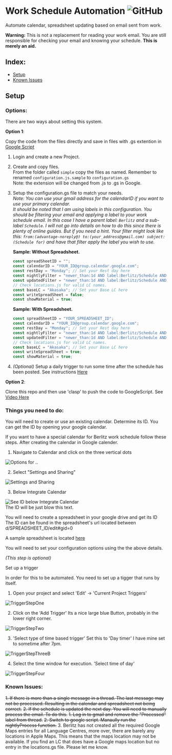 # Work Schedule Automation ![GitHub](https://img.shields.io/github/license/Bas-Man/WorkScheduleAutomation)

Automate calendar, spreadsheet updating based on email sent from work.

**Warning:** This is not a replacement for reading your work email. You are still responsible for checking your email and knowing your schedule.
**This is merely an aid.**

## Index:
- [Setup](#setup)
- [Known Issues](#known-issues)

## <a name="setup"></a>Setup

### Options:
There are two ways about setting this system.

**Option 1**:

Copy the code from the files directly and save in files with .gs extention in [Google Script](https://script.google.com)

  1. Login and create a new Project.
  2. Create and copy files.\
    From the folder called `simple` copy the files as named. Remember to renamed `configuration.js.sample` to `configuration.gs`\
    Note: the extension will be changed from .js to .gs in Google.
  3. Setup the configuration.gs file to match your needs. \
      *Note: You can use your gmail address for the calendarID if you want to use your primary calendar.* \
      *It should be noted that I am using labels in this configuration. You should be filtering your email and applying a label to your work schedule email. In this case I have a parent label: `Berlitz` and a sub-label `Schedule`. I will not go into details on how to do this since there is plenty of online guides. But if you need a hint. Your filter might look like this: `from:(advantage-noreply@) to:(your_address@gmail.com) subject:(Schedule for)` and have that filter apply the label you wish to use.*

      **Sample: Without Spreadsheet.**
      ```js
      const spreadSheetID = "";
      const calendarID = "YOUR_ID@group.calendar.google.com";
      const restDay = "Monday"; // Set your Rest day here
      const nightlyFilter = "newer_than:1d AND label:Berlitz/Schedule AND -label:ProcessedSchedule";
      const updatedFilter = "newer_than:1d AND label:Berlitz/Schedule AND label:ProcessedSchedule";
      // Check locations.js for valid LC names.
      const baseLC = "Akasaka"; // Set your Base LC here
      const writeSpreadSheet = false;
      const showMaterial = true;
      ```
      **Sample: With Spreadsheet.**
      ```js
      const spreadSheetID = "YOUR_SPREADSHEET_ID";
      const calendarID = "YOUR_ID@group.calendar.google.com";
      const restDay = "Monday"; // Set your Rest day here
      const nightlyFilter = "newer_than:1d AND label:Berlitz/Schedule AND -label:ProcessedSchedule";
      const updatedFilter = "newer_than:1d AND label:Berlitz/Schedule AND label:ProcessedSchedule";
      // Check locations.js for valid LC names.
      const baseLC = "Akasaka"; // Set your Base LC here
      const writeSpreadSheet = true;
      const showMaterial = true;
      ```

4. *(Optional)* Setup a daily trigger to run some time after the schedule has been posted. See instructions [Here](#trigger)

**Option 2**:

 Clone this repo and then use 'clasp' to push the code to GoogleScript. See [Video Here](https://www.youtube.com/watch?v=V_7kvwcZf_c)

### Things you need to do:

You will need to create or use an existing calendar. Determine its ID. You can get the ID by opening your google calendar.

If you want to have a special calendar for Berlitz work schedule follow these steps. After creating the calendar in Google calender.

1. Navigate to Calendar and click on the three vertical dots

![Options for ..](../media/Resources/ScreenOne.png?raw=true)

2. Select "Settings and Sharing"

![Settings and Sharing](../media/Resources/ScreenTwo.png?raw=true)

3. Below Integrate Calendar

![See ID below Integrate Calendar](../media/Resources/ScreenThree.png?raw=true) \
The ID will be just blow this text.

You will need to create a spreadsheet in your google drive and get its ID
The ID can be found in the spreadsheet's url located between d/SPREADSHEET_ID/edit#gid=0

A sample spreadsheet is located [here](https://docs.google.com/spreadsheets/d/1tRVtJX-2Bsn7vXIexK3Dtop5ko2BiFF2Hp83wuJrtPI/edit?usp=sharing)

You will need to set your configuration options using the the above details.

*(This step is optional)*

<a name="trigger"></a>Set up a trigger

In order for this to be automated. You need to set up a tigger that runs by itself.

1. Open your project and select 'Edit' -> 'Current Project Triggers'

![TriggerStepOne](../media/Resources/TriggerStepOne.png?raw=true)

2. Click on the 'Add Trigger' Its a nice large blue Button, probably in the lower right corner.

![TriggerStepTwo](../media/Resources/TriggerStepTwo.png?raw=true)

3. 'Select type of time based trigger' Set this to 'Day timer' I have mine set to sometime after 7pm.

![TriggerStepThreeB](../media/Resources/TriggerStepThreeB.png?raw=true)

4. Select the time window for execution. 'Select time of day'

![TriggerStepFour](../media/Resources/TriggerStepFour.png?raw=true)

### <a name="known-issues"></a>Known Issues:
~~1. If there is more than a single message in a thread. The last message may not be processed. Resulting in the calendar and spreadsheet not being correct.~~
~~2. If the schedule is updated the next day. You will need to manually process the email. To do this.~~
  ~~1. Log in to gmail and remove the "Processed"  label from thread.~~
  ~~2. Switch to google script. Manaully run the nightlyProcess function.~~
 3. Berlitz has not created all the required Google Maps entries for all Language Centres, more over, there are barely any locations in Apple Maps. This means that the maps location may not be available. If you find an LC that does have a Google maps location but no entry in the locations.gs file. Please let me know.
